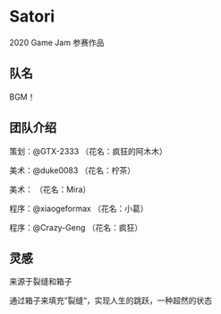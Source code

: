 # Satori
2020 Game Jam 参赛作品

## 队名
BGM！    

## 团队介绍
策划：@GTX-2333        （花名：疯狂的阿木木）

美术：@duke0083        （花名：柠茶）

美术：                 （花名：Mira）

程序：@xiaogeformax    （花名：小葛）

程序：@Crazy-Geng      （花名：疯狂）

## 灵感
来源于裂缝和箱子    

通过箱子来填充”裂缝“，实现人生的跳跃，一种超然的状态
